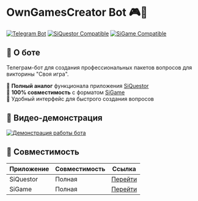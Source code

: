 # OwnGamesCreator Bot 🎮🤖

[![Telegram Bot](https://img.shields.io/badge/💬_Telegram-OwnGamesCreator_Bot-0088cc?style=for-the-badge&logo=telegram)](https://t.me/OwnGamesCreator_bot)
[![SiQuestor Compatible](https://img.shields.io/badge/✔_SiQuestor-Compatible-4CAF50?style=flat-square)](https://vladimirkhil.com/si/siquester)
[![SiGame Compatible](https://img.shields.io/badge/✔_SiGame-Compatible-4CAF50?style=flat-square)](https://vladimirkhil.com/si/game)

## 📌 О боте

Телеграм-бот для создания профессиональных пакетов вопросов для викторины "Своя игра". 

🔹 **Полный аналог** функционала приложения [SiQuestor](https://vladimirkhil.com/si/siquester)  
🔹 **100% совместимость** с форматом [SiGame](https://vladimirkhil.com/si/game)  
🔹 Удобный интерфейс для быстрого создания вопросов  

## 🎥 Видео-демонстрация

[![Демонстрация работы бота](https://img.youtube.com/vi/YOUR_VIDEO_ID/0.jpg)](https://youtu.be/PyQmAqF5pg0)

## 🔄 Совместимость

| Приложение | Совместимость | Ссылка |
|------------|--------------|--------|
| SiQuestor | Полная | [Перейти](https://vladimirkhil.com/si/siquester) |
| SiGame | Полная | [Перейти](https://vladimirkhil.com/si/game) |

